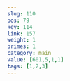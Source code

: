 ```yaml
---
slug: 110
pos: 79
key: 114
link: 157
weight: 1
primes: 1
category: main
value: [601,5,1,1]
tags: [1,2,3]
---
```

